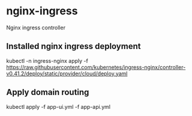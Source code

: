 # nginx-ingress
Nginx ingress controller


## Installed nginx ingress deployment 

kubectl -n ingress-nginx apply -f https://raw.githubusercontent.com/kubernetes/ingress-nginx/controller-v0.41.2/deploy/static/provider/cloud/deploy.yaml


## Apply domain routing 

kubectl apply -f app-ui.yml -f app-api.yml
